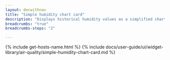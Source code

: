 ```yaml
---
layout: docwithnav
title: "Simple humidity chart card"
description: "Displays historical humidity values as a simplified chart. Optionally may display the corresponding latest humidity value."
breadcrumbs: "true"
breadcrumbs-steps: "2"

---
```

{% include get-hosts-name.html %}
{% include docs/user-guide/ui/widget-library/air-quality/simple-humidity-chart-card.md %}
